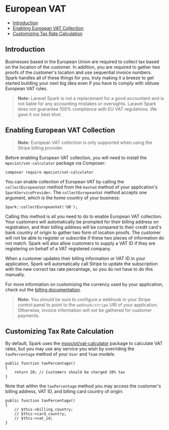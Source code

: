# European VAT

- [Introduction](#introduction)
- [Enabling European VAT Collection](#enabling-european-vat-collection)
- [Customizing Tax Rate Calculation](#customizing-tax-rate-calculation)

<a name="introduction"></a>
## Introduction

Businesses based in the European Union are required to collect tax based on the location of the customer. In addition, you are required to gather two proofs of the customer's location and use sequential invoice numbers. Spark handles all of these things for you, truly making it a breeze to get started building your next big idea even if you have to comply with obtuse European VAT rules.

> **Note:** Laravel Spark is not a replacement for a good accountant and is not liable for any accounting mistakes or oversights. Laravel Spark does not guarantee 100% compliance with EU VAT regulations. We gave it our best shot.

<a name="enabling-european-vat-collection"></a>
## Enabling European VAT Collection

> **Note:** European VAT collection is only supported when using the Stripe billing provider.

Before enabling European VAT collection, you will need to install the `mpociot/vat-calculator` package via Composer:

    composer require mpociot/vat-calculator

You can enable collection of European VAT by calling the `collectEuropeanVat` method from the `booted` method of your application's `SparkServiceProvider`. The `collectEuropeanVat` method accepts one argument, which is the home country of your business:

    Spark::collectEuropeanVat('GB');

Calling this method is all you need to do to enable European VAT collection. Your customers will automatically be prompted for their billing address on registration, and their billing address will be compared to their credit card's bank country of origin to gather two form of location proofs. The customer will not be able to register or subscribe if these two pieces of information do not match. Spark will also allow customers to supply a VAT ID if they are registering on behalf of a VAT registered company.

When a customer updates their billing information or VAT ID in your application, Spark will automatically call Stripe to update the subscription with the new correct tax rate percentage, so you do not have to do this manually.

For more information on customizing the currency used by your application, check out the [billing documentation](/docs/6.0/billing#currency-customization).

> **Note:** You should be sure to configure a webhook in your Stripe control panel to point to the `webhook/stripe` URI of your application. Otherwise, invoice information will not be gathered for customer payments.

<a name="customizing-tax-rate-calculation"></a>
## Customizing Tax Rate Calculation

By default, Spark uses the [mpociot/vat-calculator](https://github.com/mpociot/vat-calculator) package to calculate VAT rates, but you may use any service you wish by overriding the `taxPercentage` method of your `User` and `Team` models:

    public function taxPercentage()
    {
        return 20; // Customers should be charged 20% tax
    }

Note that within the `taxPercentage` method you may access the customer's billing address, VAT ID, and billing card country of origin:

    public function taxPercentage()
    {
        // $this->billing_country;
        // $this->card_country;
        // $this->vat_id;
    }
